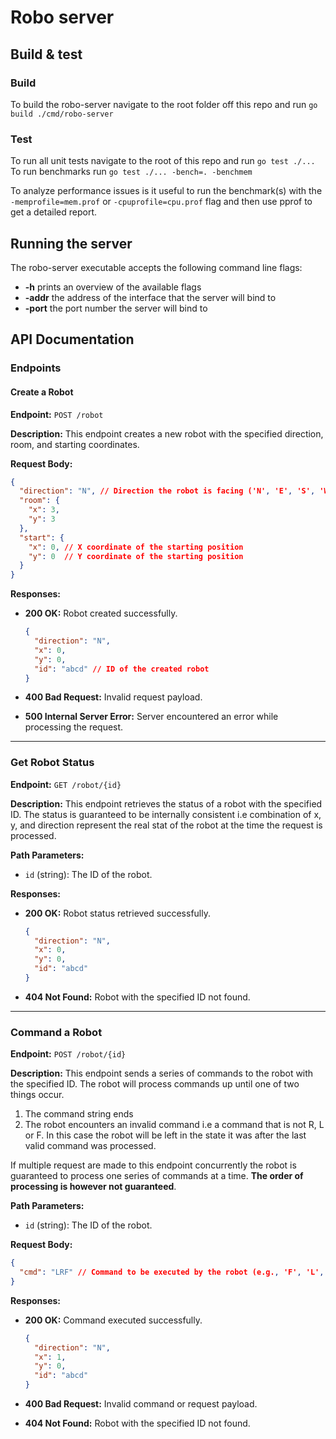 # Robo server

## Build & test

### Build

To build the robo-server navigate to the root folder off this repo and run `go build ./cmd/robo-server`

### Test

To run all unit tests navigate to the root of this repo and run `go test ./...`
To run benchmarks run `go test ./... -bench=. -benchmem`  

To analyze performance issues is it useful to run the benchmark(s) with the `-memprofile=mem.prof` or `-cpuprofile=cpu.prof`  flag and then use pprof to get a detailed report.

## Running the server

The robo-server executable accepts the following command line flags:

- **-h** prints an overview of the available flags
- **-addr** the address of the interface that the server will bind to
- **-port** the port number the server will bind to

## API Documentation

### Endpoints

#### Create a Robot

**Endpoint:** `POST /robot`

**Description:** This endpoint creates a new robot with the specified direction, room, and starting coordinates.

**Request Body:**

```json
{
  "direction": "N", // Direction the robot is facing ('N', 'E', 'S', 'W')
  "room": {
    "x": 3, 
    "y": 3 
  },
  "start": {
    "x": 0, // X coordinate of the starting position
    "y": 0  // Y coordinate of the starting position
  }
}
```

**Responses:**

- **200 OK:** Robot created successfully.

  ```json
  {
    "direction": "N",
    "x": 0,
    "y": 0,
    "id": "abcd" // ID of the created robot
  }
  ```

- **400 Bad Request:** Invalid request payload.
- **500 Internal Server Error:** Server encountered an error while processing the request.

---

### Get Robot Status

**Endpoint:** `GET /robot/{id}`

**Description:** This endpoint retrieves the status of a robot with the specified ID. The status is guaranteed to be internally consistent i.e combination of x, y, and direction represent the real stat of the robot at the time the request is processed.

**Path Parameters:**

- `id` (string): The ID of the robot.

**Responses:**

- **200 OK:** Robot status retrieved successfully.

  ```json
  {
    "direction": "N",
    "x": 0,
    "y": 0,
    "id": "abcd"
  }
  ```

- **404 Not Found:** Robot with the specified ID not found.

---

### Command a Robot

**Endpoint:** `POST /robot/{id}`

**Description:** This endpoint sends a series of commands to the robot with the specified ID. The robot will process commands up until one of two things occur.

  1. The command string ends
  2. The robot encounters an invalid command i.e a command that is not R, L or F. In this case the robot will be left in the state it was after the last valid command was processed.

If multiple request are made to this endpoint concurrently the robot is guaranteed to process one series of commands at a time. **The order of processing is however not guaranteed**.

**Path Parameters:**

- `id` (string): The ID of the robot.

**Request Body:**

```json
{
  "cmd": "LRF" // Command to be executed by the robot (e.g., 'F', 'L', 'R')
}
```

**Responses:**

- **200 OK:** Command executed successfully.

  ```json
  {
    "direction": "N",
    "x": 1,
    "y": 0,
    "id": "abcd"
  }
  ```

- **400 Bad Request:** Invalid command or request payload.
- **404 Not Found:** Robot with the specified ID not found.
